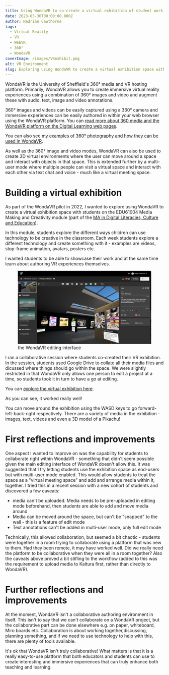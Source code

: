```yaml
---
title: Using WondaVR to co-create a virtual exhibition of student work
date: 2023-05-30T00:00:00.000Z
author: Hadrian Cawthorne
tags:
  - Virtual Reality
  - VR
  - WebVR
  - 360°
  - WondaVR
coverImage: /images/VRexhibit.png
alt: VR Environment
slug: Exploring using WondaVR to create a virtual exhibition space with students on the EDU61004 Media Making and Creativity module. 
---
```


WondaVR is the University of Sheffield's 360° media and VR hosting platform. Primarily, WondaVR allows you to create immersive virtual reality experiences using a combination of 360° images and video and augment these with audio, text, image and video annotations. 

360° images and videos can be easily captured using a 360° camera and immersive experiences can be easily authored in within your web browser using the WondaVR platform. You can [read more about 360 media and the WondaVR platform on the Digital Learning web pages](https://students.sheffield.ac.uk/digital-learning/360). 

You can also see [my examples of 360° photography and how they can be used in WondaVR](https://wvr.li/dd4tu1). 

As well as the 360° image and video modes, WondaVR can also be used to create 3D virtual environments where the user can move around a space and interact with objects in that space. This is extended further by a multi-user mode where multiple people can visit a virtual space and interact with each other via text chat and voice - much like a virtual meeting space. 

# Building a virtual exhibition
As part of the WondaVR pilot in 2022, I wanted to explore using WondaVR to create a virtual exhibition space with students on the EDU61004 Media Making and Creativity module (part of the [MA in Digital Literacies, Culture and Education](https://www.sheffield.ac.uk/postgraduate/taught/courses/2023/digital-literacies-culture-and-education-ma)).

In this module, students explore the different ways children can use technology to be creative in the classroom. Each week students explore a different technology and create something with it - examples are videos, stop-frame animation, avatars, posters etc.

I wanted students to be able to showcase their work and at the same time learn about authoring VR experiences themselves. 

<figure><img src="/images/wvredit.png" at="The WondaVR editing interface" /><figcaption>the WondaVR editing interface</figcaption></figure>

I ran a collaborative session where students co-created their VR exhibition. In the session, students used Google Drive to collate all their media files and dicussed where things should go within the space. We were slightly restricted in that WondaVR only allows one person to edit a project at a time, so students took it in turn to have a go at editing. 

You can [explore the virtual exhibition here](https://wvr.li/5jm370).

As you can see, it worked really well! 

You can move around the exhibition using the WASD keys to go forward-left-back-right respectively. There are a variety of media in the exhibition - images, text, videos and even a 3D model of a Pikachu!

# First reflections and improvements
One aspect I wanted to improve on was the capability for students to collaborate right within WondaVR - something that didn't seem possible given the main editing interface of WondaVR doesn't allow this. It was suggested that I try letting students use the exhibition space as end-users but with multi-user mode enabled. This would allow students to treat the space as a "virtual meeting space" and add and arrange media within it, together.  I tried this in a recent session with a new cohort of students and discovered a few caveats:

- media can't be uploaded. Media needs to be pre-uploaded in editing mode beforehand, then students are able to add and move media around
- Media can be moved around the space, but can't be "snapped" to the wall - this is a feature of edit mode 
- Text annotations can't be added in multi-user mode, only full edit mode

Technically, this allowed collaboration, but seemed a bit chaotic - students were together in a room trying to collaborate using a platform that was new to them. Had they been remote, it may have worked well. Did we really need the platform to be collaborative when they were all in a room together? Also the caveats above proved a bit stifling to the workflow (added to this was the requirement to upload media to Kaltura first, rather than directly to WondaVR).

# Further reflections and improvements
At the moment, WondaVR isn't a collaborative authoring environment in itself. This isn't to say that we can't collaborate on a WondaVR project, but the collaborative part can be done elsewhere e.g. on paper, whiteboard, Miro boards etc. Collaboration is about working together,discussing, planning something, and if we need to use technology to help with this, there are plenty of tools available. 

It's ok that WondaVR isn't truly collaborative! What matters is that it is a really easy-to-use platform that both educators and students can use to create interesting and immersive experiences that can truly enhance both teaching and learning. 


